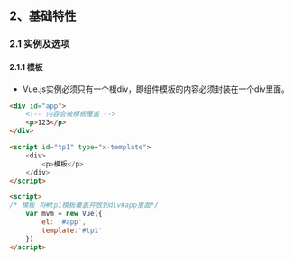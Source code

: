## 2、基础特性

### 2.1 实例及选项

#### 2.1.1 模板

* Vue.js实例必须只有一个根div，即组件模板的内容必须封装在一个div里面。

```html
<div id="app">
	<!-- 内容会被模板覆盖 -->
	<p>123</p>
</div>

<script id="tp1" type="x-template">
    <div>
        <p>模板</p>
    </div>
</script>

<script>
/* 模板 将#tp1模板覆盖并放到div#app里面*/
    var mvm = new Vue({
        el: '#app',
        template:'#tp1'
    })
</script>
```




